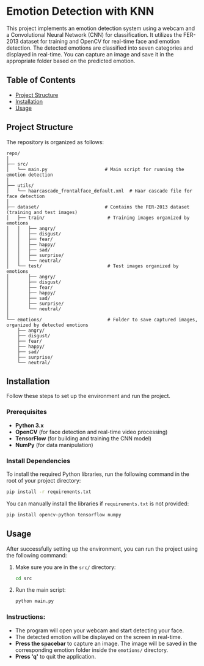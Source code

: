 # Emotion Detection with KNN

This project implements an emotion detection system using a webcam and a Convolutional Neural Network (CNN) for classification. It utilizes the FER-2013 dataset for training and OpenCV for real-time face and emotion detection. The detected emotions are classified into seven categories and displayed in real-time. You can capture an image and save it in the appropriate folder based on the predicted emotion.

## Table of Contents
- [Project Structure](#project-structure)
- [Installation](#installation)
- [Usage](#usage)

## Project Structure

The repository is organized as follows:

```
repo/
│
├── src/
│   └── main.py                     # Main script for running the emotion detection
│
├── utils/
│   └── haarcascade_frontalface_default.xml  # Haar cascade file for face detection
│
├── dataset/                        # Contains the FER-2013 dataset (training and test images)
│   ├── train/                       # Training images organized by emotions
│   │   ├── angry/
│   │   ├── disgust/
│   │   ├── fear/
│   │   ├── happy/
│   │   ├── sad/
│   │   ├── surprise/
│   │   └── neutral/
│   └── test/                        # Test images organized by emotions
│       ├── angry/
│       ├── disgust/
│       ├── fear/
│       ├── happy/
│       ├── sad/
│       ├── surprise/
│       └── neutral/
│
└── emotions/                        # Folder to save captured images, organized by detected emotions
    ├── angry/
    ├── disgust/
    ├── fear/
    ├── happy/
    ├── sad/
    ├── surprise/
    └── neutral/
```

## Installation

Follow these steps to set up the environment and run the project.

### Prerequisites
- **Python 3.x**
- **OpenCV** (for face detection and real-time video processing)
- **TensorFlow** (for building and training the CNN model)
- **NumPy** (for data manipulation)

### Install Dependencies

To install the required Python libraries, run the following command in the root of your project directory:

```bash
pip install -r requirements.txt
```

You can manually install the libraries if `requirements.txt` is not provided:

```bash
pip install opencv-python tensorflow numpy
```

## Usage

After successfully setting up the environment, you can run the project using the following command:

1. Make sure you are in the `src/` directory:
   ```bash
   cd src
   ```

2. Run the main script:

   ```bash
   python main.py
   ```

### Instructions:

- The program will open your webcam and start detecting your face.
- The detected emotion will be displayed on the screen in real-time.
- **Press the spacebar** to capture an image. The image will be saved in the corresponding emotion folder inside the `emotions/` directory.
- **Press 'q'** to quit the application.
